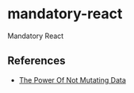 # mandatory-react
Mandatory React

## References
* [The Power Of Not Mutating Data](https://reactjs.org/docs/optimizing-performance.html#the-power-of-not-mutating-data)